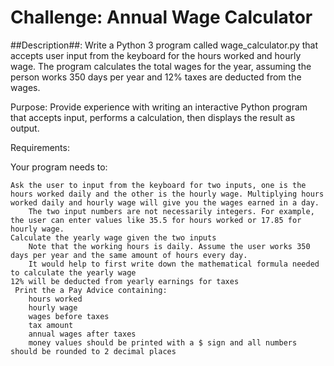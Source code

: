 # Challenge: Annual Wage Calculator

##Description##: Write a Python 3 program called wage_calculator.py that accepts user input from the keyboard for the hours worked and hourly wage. The program calculates the total wages for the year, assuming the person works 350 days per year and 12% taxes are deducted from the wages.

Purpose: Provide experience with writing an interactive Python program that accepts input, performs a calculation, then displays the result as output.

Requirements:

Your program needs to:

    Ask the user to input from the keyboard for two inputs, one is the hours worked daily and the other is the hourly wage. Multiplying hours worked daily and hourly wage will give you the wages earned in a day.
        The two input numbers are not necessarily integers. For example, the user can enter values like 35.5 for hours worked or 17.85 for hourly wage.
    Calculate the yearly wage given the two inputs
        Note that the working hours is daily. Assume the user works 350 days per year and the same amount of hours every day.
        It would help to first write down the mathematical formula needed to calculate the yearly wage
    12% will be deducted from yearly earnings for taxes
     Print the a Pay Advice containing:
        hours worked
        hourly wage
        wages before taxes
        tax amount
        annual wages after taxes 
        money values should be printed with a $ sign and all numbers should be rounded to 2 decimal places
